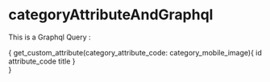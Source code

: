# categoryAttributeAndGraphql

This is a Graphql Query :

{
  get_custom_attribute(category_attribute_code: category_mobile_image){
    id
    attribute_code
    title
  }  
}
